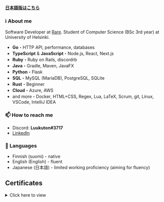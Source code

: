 **[日本語版はこちら](README.jp.md)**

### ℹ️ About me

Software Developer at [Rare](https://rare.fi). Student of Computer Science (BSc 3rd year) at University of Helsinki.

- **Go**・HTTP API, performance, databases
- **TypeScript** & **JavaScript**・Node.js, React, Next.js
- **Ruby**・Ruby on Rails, discordrb
- **Java**・Gradle, Maven, JavaFX
- **Python**・Flask
- **SQL**・MySQL (MariaDB), PostgreSQL, SQLite
- **Rust**・Beginner
- **Cloud**・Azure, AWS
- and more・Docker, HTML+CSS, Regex, Lua, LaTeX, Scrum, git, Linux, VSCode, IntelliJ IDEA

### 📫 How to reach me

- Discord: **Luukuton#3717**
- [LinkedIn](https://www.linkedin.com/in/marko-leinikka/)

### 💬 Languages

- Finnish (suomi) - native
- English (English) - fluent
- Japanese (日本語) - limited working proficiency (aiming for fluency)

## Certificates

<details>
  <summary>Click here to view</summary>
  <span>
    <img alt="Fullstack open course certificate" src="https://raw.githubusercontent.com/Luukuton/Luukuton/main/img/certificate-fullstack.png" width="350">
  </span>
  <span>
    <img alt="DevOps with Docker course certificate" src="https://raw.githubusercontent.com/Luukuton/Luukuton/main/img/certificate-docker.png" width="350">
  </span>
  <span>
    <img alt="Elements of AI course certificate" src="https://raw.githubusercontent.com/Luukuton/Luukuton/main/img/certificate-elements-of-ai.png" width="350">
  </span>
  <span>
    <img alt="Ethics of AI course certificate" src="https://raw.githubusercontent.com/Luukuton/Luukuton/main/img/certificate-ethics-of-ai.png" width="350">
  </span>
  <span>
    <img alt="Introduction to Cyber Security course certificate" src="https://raw.githubusercontent.com/Luukuton/Luukuton/main/img/certificate-introduction-to-cyber-security-2021.png" width="350">
  </span>
  <span>
    <img alt="Securing Software course certificate" src="https://raw.githubusercontent.com/Luukuton/Luukuton/main/img/certificate-securing-software-2021.png" width="350">
  </span>
  <span>
    <img alt="Cyber Security Project I 2021 certificate" src="https://raw.githubusercontent.com/Luukuton/Luukuton/main/img/certificate-cyber-security-project-i-2021.png" width="350">
  </span>

Sources: [Fullstack Open](https://studies.cs.helsinki.fi/stats/api/certificate/fullstackopen/en/e674cfce0a2adf8cb8e3eeb6273ea237), [DevOps with Docker](https://studies.cs.helsinki.fi/stats/api/certificate/docker2021/en/c42e4cace0d281d9a32f6bc9e70a081c), [Elements of AI](https://certificates.mooc.fi/validate/04hbs8qngyir), [Ethics of AI](https://certificates.mooc.fi/validate/uycscy8wfg), [Introduction to Cyber Security](https://certificates.mooc.fi/validate/in5gcd6fidj), [Securing Software](https://certificates.mooc.fi/validate/4eb4q7redi4), [Cyber Security Project I 2021](https://certificates.mooc.fi/validate/5kmdiqbug0v)

</details>
